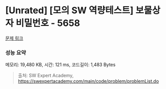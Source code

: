 # [Unrated] [모의 SW 역량테스트] 보물상자 비밀번호 - 5658 

[문제 링크](https://swexpertacademy.com/main/code/problem/problemDetail.do?contestProbId=AWXRUN9KfZ8DFAUo) 

### 성능 요약

메모리: 19,480 KB, 시간: 121 ms, 코드길이: 1,483 Bytes



> 출처: SW Expert Academy, https://swexpertacademy.com/main/code/problem/problemList.do